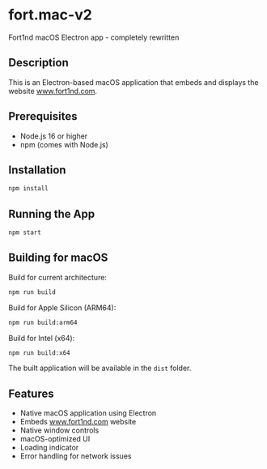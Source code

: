 # fort.mac-v2
Fort1nd macOS Electron app - completely rewritten

## Description
This is an Electron-based macOS application that embeds and displays the website www.fort1nd.com.

## Prerequisites
- Node.js 16 or higher
- npm (comes with Node.js)

## Installation
```bash
npm install
```

## Running the App
```bash
npm start
```

## Building for macOS
Build for current architecture:
```bash
npm run build
```

Build for Apple Silicon (ARM64):
```bash
npm run build:arm64
```

Build for Intel (x64):
```bash
npm run build:x64
```

The built application will be available in the `dist` folder.

## Features
- Native macOS application using Electron
- Embeds www.fort1nd.com website
- Native window controls
- macOS-optimized UI
- Loading indicator
- Error handling for network issues
